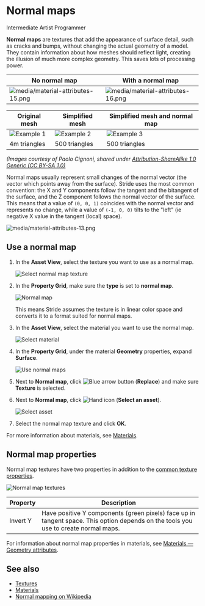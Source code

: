 # Normal maps

<span class="label label-doc-level">Intermediate</span>
<span class="label label-doc-audience">Artist</span>
<span class="label label-doc-audience">Programmer</span>

**Normal maps** are textures that add the appearance of surface detail, such as cracks and bumps, without changing the actual geometry of a model. They contain information about how meshes should reflect light, creating the illusion of much more complex geometry. This saves lots of processing power.

| No normal map | With a normal map
| --------------| -----------
| ![media/material-attributes-15.png](../materials/media/material-attributes-15.png)  | ![media/material-attributes-16.png](../materials/media/material-attributes-16.png)

| Original mesh | Simplified mesh | Simplified mesh and normal map
|---------------|-----------------|---------
| ![Example 1](media/normal_map_example1.jpg) | ![Example 2](media/normal_map_example2.jpg) | ![Example 3](media/normal_map_example3.jpg)
| 4m triangles | 500 triangles | 500 triangles

*(Images courtesy of Paolo Cignoni, shared under [Attribution-ShareAlike 1.0 Generic (CC BY-SA 1.0)](https://creativecommons.org/licenses/by-sa/1.0/)*

Normal maps usually represent small changes of the normal vector (the vector which points away from the surface). Stride uses the most common convention: the X and Y components follow the tangent and the bitangent of the surface, and the Z component follows the normal vector of the surface. This means that a value of `(0, 0, 1)` coincides with the normal vector and represents no change, while a value of `(-1, 0, 0)` tilts to the "left" (ie negative X value in the tangent (local) space).

![media/material-attributes-13.png](../materials/media/material-attributes-13.png)

## Use a normal map

1. In the **Asset View**, select the texture you want to use as a normal map.

    ![Select normal map texture](media/select-normal-map-texture.png)

2. In the **Property Grid**, make sure the **type** is set to **normal map**.

    ![Normal map](media/normal-map-expanded-properties.png)

    This means Stride assumes the texture is in linear color space and converts it to a format suited for normal maps.

3. In the **Asset View**, select the material you want to use the normal map.

    ![Select material](media/select-material.png)

4. In the **Property Grid**, under the material **Geometry** properties, expand **Surface**.

    ![Use normal maps](media/use-normal-map.png)

5. Next to **Normal map**, click ![Blue arrow button](../../game-studio/media/blue-arrow-icon.png) (**Replace**) and make sure **Texture** is selected.

6. Next to **Normal map**, click ![Hand icon](../../game-studio/media/hand-icon.png) (**Select an asset**).

    ![Select asset](media/select-asset-texture.png)

7. Select the normal map texture and click **OK**.

For more information about materials, see [Materials](../materials/index.md).

## Normal map properties

Normal map textures have two properties in addition to the [common texture properties](index.md).

![Normal map textures](media/normal-map-texture-properties.png)

| Property | Description
|----------|---------
| Invert Y | Have positive Y components (green pixels) face up in tangent space. This option depends on the tools you use to create normal maps.

For information about normal map properties in materials, see [Materials — Geometry attributes](../materials/geometry-attributes.md).

## See also

* [Textures](index.md)
* [Materials](../materials/index.md)
* [Normal mapping on Wikipedia](http://en.wikipedia.org/wiki/Normal_mapping)